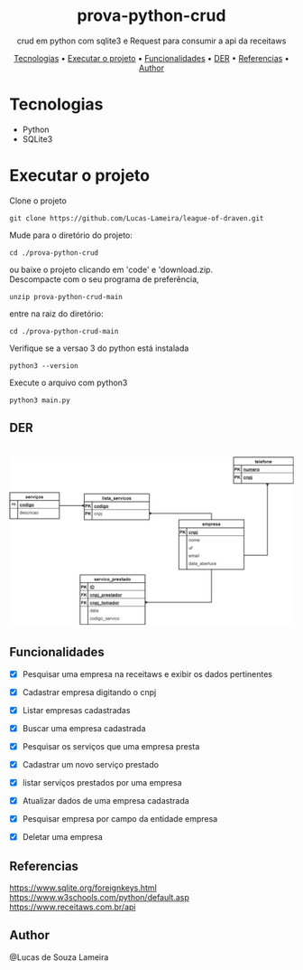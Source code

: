 <h1 align="center">prova-python-crud</h1>

<p align="center">
crud em python com sqlite3 e Request para consumir a api da receitaws
</p>
 
<p align="center"> 
 <a href="#Tecnologias">Tecnologias</a> • 
 <a href="#Executar o projeto">Executar o projeto</a> • 
 <a href="#Funcionalidades">Funcionalidades</a> • 
 <a href="#DER">DER</a> • 
 <a href="#Referencias">Referencias</a> • 
 <a href="#Author">Author</a>
</p>

# Tecnologias
* Python
* SQLite3

# Executar o projeto
<p>
 Clone o projeto
 
  ```
  git clone https://github.com/Lucas-Lameira/league-of-draven.git
  ```
  
  Mude para o diretório do projeto:
   
  ```
  cd ./prova-python-crud
  ```
</p>

<p>
 ou baixe o projeto clicando em 'code' e 'download.zip. 
 <br>
 Descompacte com o seu programa de preferência, 
 
 ```
 unzip prova-python-crud-main
 ```
 
 entre na raiz do diretório:
 
  ```
  cd ./prova-python-crud-main
  ```
</p>


<p>
  Verifique se a versao 3 do python está instalada
  
  ```
  python3 --version
  ```
  
  Execute o arquivo com python3
  ```
  python3 main.py
  ```
</p>

## DER
<h1 align="center">
  <img alt="project image" title="#project" src="./screenshots/prova python der.jpg" />
</h1>


## Funcionalidades
- [x] Pesquisar uma empresa na receitaws e exibir os dados pertinentes
- [x] Cadastrar empresa digitando o cnpj
- [x] Listar empresas cadastradas
- [x] Buscar uma empresa cadastrada
- [x] Pesquisar os serviços que uma empresa presta
- [x] Cadastrar um novo serviço prestado
- [x] listar serviços prestados por uma empresa
- [x] Atualizar dados de uma empresa cadastrada
- [x] Pesquisar empresa por campo da entidade empresa
- [x] Deletar uma empresa


## Referencias
https://www.sqlite.org/foreignkeys.html <br>
https://www.w3schools.com/python/default.asp<br>
https://www.receitaws.com.br/api<br>

## Author
@Lucas de Souza Lameira
